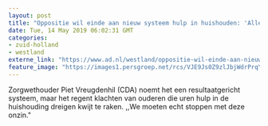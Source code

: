 ```yaml
---
layout: post
title: "Oppositie wil einde aan nieuw systeem hulp in huishouden: 'Alles terugdraaien en stoppen met die onzin'"
date: Tue, 14 May 2019 06:02:31 GMT
categories: 
- zuid-holland 
- westland 
externe_link: "https://www.ad.nl/westland/oppositie-wil-einde-aan-nieuw-systeem-hulp-in-huishouden-alles-terugdraaien-en-stoppen-met-die-onzin~a92d6728/"
feature_image: "https://images1.persgroep.net/rcs/VJE9Js0Z9zlJbjWdrPrqYDLNiMc/diocontent/72212891/_fitwidth/400/?appId=21791a8992982cd8da851550a453bd7f&quality=0.7"
---
```


Zorgwethouder Piet Vreugdenhil (CDA) noemt het een resultaatgericht systeem, maar het regent klachten van ouderen die uren hulp in de huishouding dreigen kwijt te raken. ,,We moeten echt stoppen met deze onzin."
